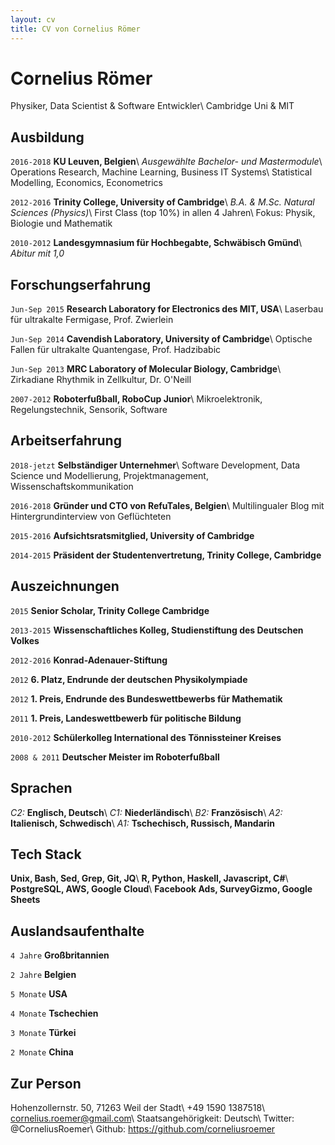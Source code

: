```yaml
---
layout: cv
title: CV von Cornelius Römer
---
```

# Cornelius Römer
Physiker, Data Scientist & Software Entwickler\\
Cambridge Uni & MIT
## Ausbildung
`2016-2018`
**KU Leuven, Belgien**\\
*Ausgewählte Bachelor- und Mastermodule*\\
Operations Research, Machine Learning, Business IT Systems\\
Statistical Modelling, Economics, Econometrics

`2012-2016`
**Trinity College, University of Cambridge**\\
*B.A. & M.Sc. Natural Sciences (Physics)*\\
First Class (top 10%) in allen 4 Jahren\\
Fokus: Physik, Biologie und Mathematik

`2010-2012`
**Landesgymnasium für Hochbegabte, Schwäbisch Gmünd**\\
*Abitur mit 1,0*
## Forschungserfahrung
`Jun-Sep 2015`
**Research Laboratory for Electronics des MIT, USA**\\
Laserbau für ultrakalte Fermigase, Prof. Zwierlein

`Jun-Sep 2014`
**Cavendish Laboratory, University of Cambridge**\\
Optische Fallen für ultrakalte Quantengase, Prof. Hadzibabic

`Jun-Sep 2013`
**MRC Laboratory of Molecular Biology, Cambridge**\\
Zirkadiane Rhythmik in Zellkultur, Dr. O'Neill

`2007-2012`
**Roboterfußball, RoboCup Junior**\\
Mikroelektronik, Regelungstechnik, Sensorik, Software
## Arbeitserfahrung
`2018-jetzt`
**Selbständiger Unternehmer**\\
Software Development, Data Science und Modellierung, Projektmanagement, Wissenschaftskommunikation

`2016-2018`
**Gründer und CTO von RefuTales, Belgien**\\
Multilingualer Blog mit Hintergrundinterview von Geflüchteten

`2015-2016`
**Aufsichtsratsmitglied, University of Cambridge**

`2014-2015`
**Präsident der Studentenvertretung, Trinity College, Cambridge**
## Auszeichnungen
`2015`
**Senior Scholar, Trinity College Cambridge**

`2013-2015`
**Wissenschaftliches Kolleg, Studienstiftung des Deutschen Volkes**

`2012-2016`
**Konrad-Adenauer-Stiftung**

`2012`
**6. Platz, Endrunde der deutschen Physikolympiade**

`2012`
**1. Preis, Endrunde des Bundeswettbewerbs für Mathematik**

`2011`
**1. Preis, Landeswettbewerb für politische Bildung**

`2010-2012`
**Schülerkolleg International des Tönnissteiner Kreises**

`2008 & 2011`
**Deutscher Meister im Roboterfußball**

## Sprachen
*C2:* **Englisch, Deutsch**\\
*C1:* **Niederländisch**\\
*B2:* **Französisch**\\
*A2:* **Italienisch, Schwedisch**\\
*A1:* **Tschechisch, Russisch, Mandarin**

## Tech Stack
**Unix, Bash, Sed, Grep, Git, JQ**\\
**R, Python, Haskell, Javascript, C#**\\
**PostgreSQL, AWS, Google Cloud**\\
**Facebook Ads, SurveyGizmo, Google Sheets**

## Auslandsaufenthalte
`4 Jahre`
**Großbritannien**

`2 Jahre`
**Belgien**

`5 Monate`
**USA**

`4 Monate`
**Tschechien**

`3 Monate`
**Türkei**

`2 Monate`
**China**

## Zur Person
Hohenzollernstr. 50, 71263 Weil der Stadt\\
+49 1590 1387518\\
cornelius.roemer@gmail.com\\
Staatsangehörigkeit: Deutsch\\
Twitter: @CorneliusRoemer\\
Github: https://github.com/corneliusroemer
